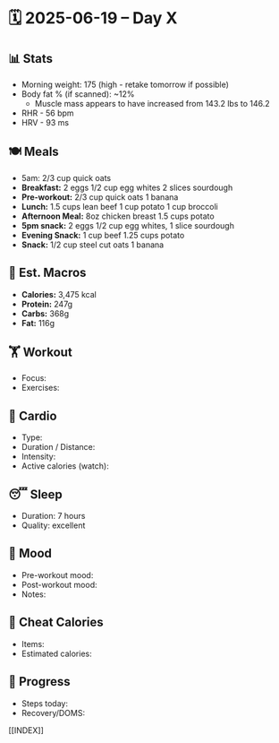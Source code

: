 # 🗓️ 2025-06-19 – Day X

## 📊 Stats
- Morning weight:  175 (high - retake tomorrow if possible)
- Body fat % (if scanned): ~12% 
	- Muscle mass appears to have increased from 143.2 lbs to 146.2
- RHR - 56 bpm
- HRV - 93 ms

## 🍽️ Meals
- 5am: 2/3 cup quick oats
- **Breakfast:** 2 eggs 1/2 cup egg whites 2 slices sourdough
- **Pre-workout:**  2/3 cup quick oats 1 banana
- **Lunch:**  1.5 cups lean beef 1 cup potato 1 cup broccoli
- **Afternoon Meal:**  8oz chicken breast 1.5 cups potato
- **5pm snack:** 2 eggs 1/2 cup egg whites, 1 slice sourdough  
- **Evening Snack:**  1 cup beef 1.25 cups potato
- **Snack:**  1/2 cup steel cut oats 1 banana

## 🧮 Est. Macros
- **Calories:** 3,475 kcal  
- **Protein:** 247g  
- **Carbs:** 368g  
- **Fat:** 116g  

## 🏋️ Workout
- Focus: 
- Exercises:  

## 🏃 Cardio
- Type:  
- Duration / Distance:  
- Intensity:  
- Active calories (watch):  

## 😴 Sleep
- Duration:  7 hours
- Quality:  excellent

## 🧠 Mood
- Pre-workout mood:  
- Post-workout mood:  
- Notes:  

## 🍫 Cheat Calories
- Items:  
- Estimated calories:  

## 🧍 Progress
- Steps today:  
- Recovery/DOMS:  

[[INDEX]]
